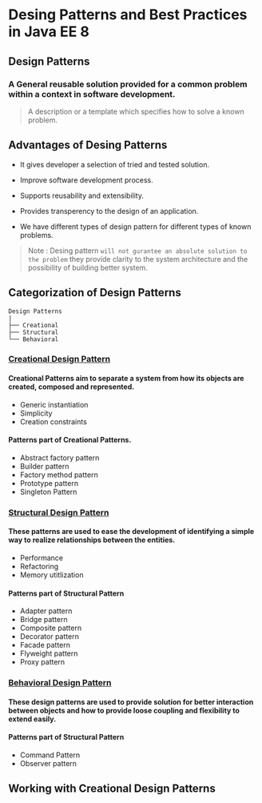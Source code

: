 # Desing Patterns and Best Practices in Java EE 8

## Design Patterns
 ### A General reusable solution provided for a common problem within a context in software development.

 > A description or a template which specifies how to solve a known problem.

## Advantages of Desing Patterns
- It gives developer a selection of tried and tested solution.

- Improve software development process.

- Supports reusability and extensibility.

- Provides transperency to the design of an 
application.

- We have different types of design pattern for different types of known problems.

> Note : Desing pattern `will not gurantee an absolute solution to the problem` they provide clarity to the system architecture and the possibility of building better system.



## Categorization of Design Patterns
```
Design Patterns
|
├── Creational
├── Structural
└── Behavioral
```
### <u>Creational Design Pattern</u>

#### Creational Patterns aim to separate a system from how its objects are created, composed and represented.
- Generic instantiation
- Simplicity
- Creation constraints

#### Patterns part of Creational Patterns.
- Abstract factory pattern
- Builder pattern
- Factory method pattern
- Prototype pattern
- Singleton Pattern

### <u>Structural Design Pattern</u>

#### These patterns are used to ease the development of identifying a simple way to realize relationships between the entities.
- Performance
- Refactoring
- Memory utitlization
#### Patterns part of Structural Pattern
- Adapter pattern
- Bridge pattern
- Composite pattern
- Decorator pattern
- Facade pattern
- Flyweight pattern
- Proxy pattern

### <u>Behavioral Design Pattern</u>

#### These design patterns are used to provide solution for better interaction between objects and how to provide loose coupling and flexibility to extend easily.

#### Patterns part of Structural Pattern
- Command Pattern
- Observer pattern

## Working with Creational Design Patterns


